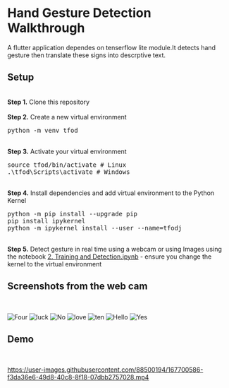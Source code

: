  # Hand Gesture Detection Walkthrough
<p>A flutter application dependes on tenserflow lite module.It detects hand gesture then translate these signs into descrptive text.</p> 

## Setup 
<br />
<b>Step 1.</b> Clone this repository
<br/><br/>
<b>Step 2.</b> Create a new virtual environment 
<pre>
python -m venv tfod
</pre> 
<br/>
<b>Step 3.</b> Activate your virtual environment
<pre>
source tfod/bin/activate # Linux
.\tfod\Scripts\activate # Windows 
</pre>
<br/>
<b>Step 4.</b> Install dependencies and add virtual environment to the Python Kernel
<pre>
python -m pip install --upgrade pip
pip install ipykernel
python -m ipykernel install --user --name=tfodj
</pre>
<br/>
<b>Step 5.</b> Detect gesture in real time using a webcam or using Images using the notebook <a href="https://github.com/LamaTarek/Hand_Gesture_Detection_App/blob/main/2.%20Training%20and%20Detection.ipynb">2.  Training and Detection.ipynb</a> - ensure you change the kernel to the virtual environment
<br/> 

## Screenshots from the web cam 
<br />

![Four](https://user-images.githubusercontent.com/88500194/167510352-5250e519-8ca7-41ab-9f7c-fcdd2d3261d1.jpg)
![luck](https://user-images.githubusercontent.com/88500194/167510355-18b5831e-dfcc-467b-aebc-20922763a8ed.jpg)
![No](https://user-images.githubusercontent.com/88500194/167510365-1330a160-a72d-4b70-ac07-a1a6f71a4c3a.jpg)
![love](https://user-images.githubusercontent.com/88500194/167510358-b00b27d1-841b-4cbb-bb69-f94c72b87436.jpg)
![ten](https://user-images.githubusercontent.com/88500194/167510354-2bb48336-f250-4178-86d4-01b28b954320.jpg)
![Hello](https://user-images.githubusercontent.com/88500194/167510361-aacbb6ca-6368-469f-b871-abc096f033ac.jpg)
![Yes](https://user-images.githubusercontent.com/88500194/167510363-34e6985c-9aa1-4af3-9485-68b0c577db33.jpg)
<br/> 

## Demo
<br />

https://user-images.githubusercontent.com/88500194/167700586-f3da36e6-49d8-40c8-8f18-07dbb2757028.mp4

 

